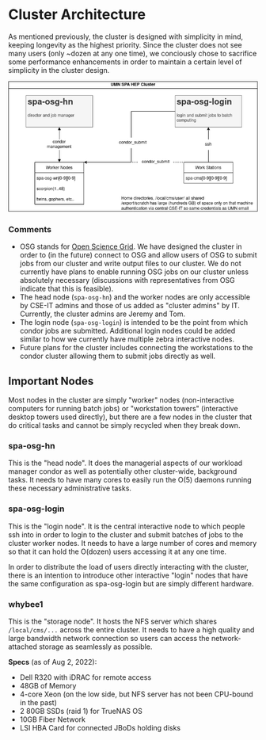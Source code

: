 # Cluster Architecture

As mentioned previously, the cluster is designed with simplicity in mind,
keeping longevity as the highest priority. Since the cluster does not see many
users (only ~dozen at any one time), we conciously chose to sacrifice some
performance enhancements in order to maintain a certain level of simplicity in
the cluster design.

![Cluster Architecture Diagram](spa-cluster-diagram.png)

### Comments
- OSG stands for [Open Science Grid](https://opensciencegrid.org/).  We have
  designed the cluster in order to (in the future) connect to OSG and allow
  users of OSG to submit jobs from our cluster and write output files to our
  cluster. We do not currently have plans to enable running OSG jobs on our
  cluster unless absolutely necessary (discussions with representatives from OSG
  indicate that this is feasible).
- The head node (`spa-osg-hn`) and the worker nodes are only accessible by
  CSE-IT admins and those of us added as "cluster admins" by IT. Currently, the
  cluster admins are Jeremy and Tom.
- The login node (`spa-osg-login`) is intended to be the point from which
  condor jobs are submitted. Additional login nodes could be added similar to
  how we currently have multiple zebra interactive nodes.
- Future plans for the cluster includes connecting the workstations to the
  condor cluster allowing them to submit jobs directly as well.

## Important Nodes
Most nodes in the cluster are simply "worker" nodes (non-interactive computers for 
running batch jobs) or "workstation towers" (interactive desktop towers used directly),
but there are a few nodes in the cluster that do critical tasks and cannot be simply
recycled when they break down.

### spa-osg-hn
This is the "head node". It does the managerial aspects of our workload manager condor
as well as potentially other cluster-wide, background tasks. It needs to have many cores
to easily run the O(5) daemons running these necessary administrative tasks.

### spa-osg-login
This is the "login node". It is the central interactive node to which people ssh into
in order to login to the cluster and submit batches of jobs to the cluster worker nodes.
It needs to have a large number of cores and memory so that it can hold the O(dozen) users
accessing it at any one time.

In order to distribute the load of users directly interacting with the cluster,
there is an intention to introduce other interactive "login" nodes that have the same
configuration as spa-osg-login but are simply different hardware.

### whybee1
This is the "storage node". It hosts the NFS server which shares `/local/cms/...` across
the entire cluster. It needs to have a high quality and large bandwidth network connection
so users can access the network-attached storage as seamlessly as possible.

**Specs** (as of Aug 2, 2022):
- Dell R320 with iDRAC for remote access
- 48GB of Memory
- 4-core Xeon (on the low side, but NFS server has not been CPU-bound in the past)
- 2 80GB SSDs (raid 1) for TrueNAS OS
- 10GB Fiber Network
- LSI HBA Card for connected JBoDs holding disks
